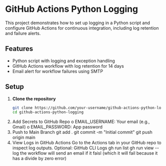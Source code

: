 
# GitHub Actions Python Logging

This project demonstrates how to set up logging in a Python script and configure GitHub Actions for continuous integration, including log retention and failure alerts.

## Features

- Python script with logging and exception handling
- GitHub Actions workflow with log retention for 14 days
- Email alert for workflow failures using SMTP

## Setup

1. **Clone the repository**
   ```bash
   git clone https://github.com/your-username/github-actions-python-logging.git
   cd github-actions-python-logging
2.	Add Secrets to GitHub Repo
o	EMAIL_USERNAME: Your email (e.g., Gmail)
o	EMAIL_PASSWORD: App password
3.	Push to Main Branch
git add .
git commit -m "Initial commit"
git push origin main
4.	View Logs in GitHub Actions Go to the Actions tab in your GitHub repo to inspect log outputs.
Optional: GitHub CLI Logs
gh run list
gh run view <run-id> --log
the workflow will send an email if it faisl (which it will fail because it has a divide by zero error)
